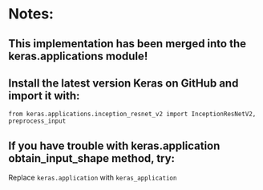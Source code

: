 # Notes:
## This implementation has been merged into the keras.applications module!

## Install the latest version Keras on GitHub and import it with: 

``` 
from keras.applications.inception_resnet_v2 import InceptionResNetV2, preprocess_input
```

## If you have trouble with keras.application obtain_input_shape method, try:
Replace ```keras.application``` with ```keras_application```
